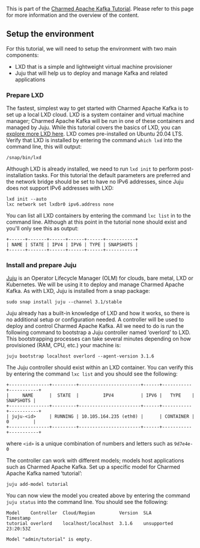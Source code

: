 This is part of the [Charmed Apache Kafka Tutorial](/t/charmed-kafka-tutorial-overview/10571). Please refer to this page for more information and the overview of the content. 

## Setup the environment

For this tutorial, we will need to setup the environment with two main components:
* LXD that is a simple and lightweight virtual machine provisioner
* Juju that will help us to deploy and manage Kafka and related applications

### Prepare LXD

The fastest, simplest way to get started with Charmed Apache Kafka is to set up a local LXD cloud. LXD is a system container and virtual machine manager; Charmed Apache Kafka will be run in one of these containers and managed by Juju. While this tutorial covers the basics of LXD, you can [explore more LXD here](https://linuxcontainers.org/lxd/getting-started-cli/). LXD comes pre-installed on Ubuntu 20.04 LTS. Verify that LXD is installed by entering the command `which lxd` into the command line, this will output:

```
/snap/bin/lxd
```

Although LXD is already installed, we need to run `lxd init` to perform post-installation tasks. For this tutorial the default parameters are preferred and the network bridge should be set to have no IPv6 addresses, since Juju does not support IPv6 addresses with LXD:

```shell
lxd init --auto
lxc network set lxdbr0 ipv6.address none
```

You can list all LXD containers by entering the command `lxc list` in to the command line. Although at this point in the tutorial none should exist and you'll only see this as output:

```
+------+-------+------+------+------+-----------+
| NAME | STATE | IPV4 | IPV6 | TYPE | SNAPSHOTS |
+------+-------+------+------+------+-----------+
```

### Install and prepare Juju

[Juju](https://juju.is/) is an Operator Lifecycle Manager (OLM) for clouds, bare metal, LXD or Kubernetes. We will be using it to deploy and manage Charmed Apache Kafka. As with LXD, Juju is installed from a snap package:

```shell
sudo snap install juju --channel 3.1/stable
```

Juju already has a built-in knowledge of LXD and how it works, so there is no additional setup or configuration needed. A controller will be used to deploy and control Charmed Apache Kafka. All we need to do is run the following command to bootstrap a Juju controller named ‘overlord’ to LXD. This bootstrapping processes can take several minutes depending on how provisioned (RAM, CPU, etc.) your machine is:

```shell
juju bootstrap localhost overlord --agent-version 3.1.6
```

The Juju controller should exist within an LXD container. You can verify this by entering the command `lxc list` and you should see the following:

```
+---------------+---------+-----------------------+------+-----------+-----------+
|     NAME      |  STATE  |         IPV4          | IPV6 |   TYPE    | SNAPSHOTS |
+---------------+---------+-----------------------+------+-----------+-----------+
| juju-<id>     | RUNNING | 10.105.164.235 (eth0) |      | CONTAINER | 0         |
+---------------+---------+-----------------------+------+-----------+-----------+
```

where `<id>` is a unique combination of numbers and letters such as `9d7e4e-0`

The controller can work with different models; models host applications such as Charmed Apache Kafka. Set up a specific model for Charmed Apache Kafka named ‘tutorial’:

```shell
juju add-model tutorial
```

You can now view the model you created above by entering the command `juju status` into the command line. You should see the following:

```
Model    Controller  Cloud/Region         Version  SLA          Timestamp
tutorial overlord    localhost/localhost  3.1.6    unsupported  23:20:53Z

Model "admin/tutorial" is empty.
```